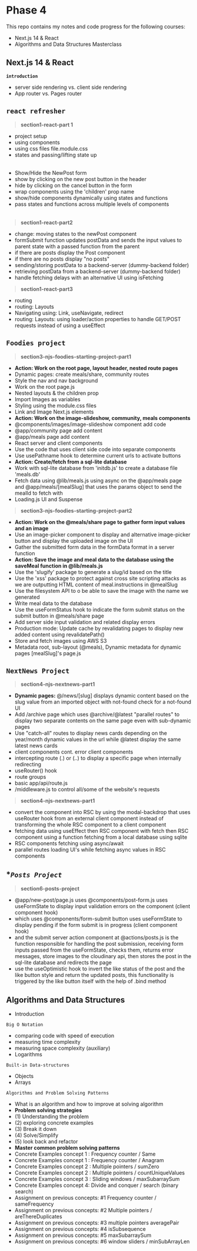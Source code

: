 

# Phase 4
This repo contains my notes and code progress for the following courses:

- Next.js 14 & React
- Algorithms and Data Structures Masterclass

## **Next.js 14 & React**

**`introduction`**
- server side rendering vs. client side rendering 
- App router vs. Pages router

## **`react refresher`**
>**section1-react-part 1**
- project setup
- using components
- using css files file.module.css
- states and passing/lifting state up
######
- Show/Hide the NewPost form
- show by clicking on the new post button in the header
- hide by clicking on the cancel button in the form
- wrap components using the 'children' prop name
- show/hide components dynamically using states and functions
- pass states and functions across multiple levels of components
######
> **section1-react-part2**
-  change: moving states to the newPost component
- formSubmit function updates postData and sends the input values to parent state with a passed function from the parent
- if there are posts display the Post component
- if there are no posts display "no posts"
- sending/storing postData to a backend-server (dummy-backend folder)
- retrieving postData from a backend-server (dummy-backend folder)
- handle fetching delays with an alternative UI using isFetching
> **section1-react-part3**
- routing
- routing: Layouts
- Navigating using: Link, useNavigate, redirect
- routing: Layouts: using loader/action properties to handle GET/POST requests instead of using a useEffect

## **`Foodies project`** 
 >**section3-njs-foodies-starting-project-part1**
- **Action: Work on the root page, layout header, nested route pages**
- Dynamic pages: create meals/share, community routes
- Style the nav and nav background
- Work on the root page.js
- Nested layouts & the children prop
- Import Images as variables
- Styling using the module.css files
- Link and Image Next.js elements
- **Action: Work on the image-slideshow, community, meals components**
- @components/images/image-slideshow component add code
- @app/community page add content
- @app/meals page add content
- React server and client components
- Use the code that uses client side code into separate components
- Use usePathname hook to determine current urls to activate buttons
- **Action: Create/fetch from a sql-lite database**
- Work with sql-lite database from 'initdb.js' to create a database file 'meals.db'
- Fetch data using @lib/meals.js using async on the @app/meals page and @app/meals/[mealSlug] that uses the params object to send the mealId to fetch with
- Loading.js UI and Suspense
 >**section3-njs-foodies-starting-project-part2**
- **Action: Work on the @meals/share page to gather form input values and an image**
- Use an image-picker component to display and alternative image-picker button and display the uploaded image on the UI
- Gather the submitted form data in the formData format in a server function
- **Action: Save the image and meal data to the database using the saveMeal function in @lib/meals.js**
- Use the 'slugify' package to generate a slug/id based on the title
- Use the 'xss' package to protect against cross site scripting attacks as we are outputting HTML content of meal.instructions in @mealSlug 
- Use the filesystem API to o be able to save the image with the name we generated
- Write meal data to the database
- Use the useFormStatus hook to indicate the form submit status on the submit button in @meals/share page
- Add server side input validation and related display errors
- Production mode: Update cache by revalidating pages to display new added content using revalidatePath()
- Store and fetch images using AWS S3
- Metadata root, sub-layout (@meals), Dynamic metadata for dynamic pages [mealSlug]'s page.js


## **`NextNews Project`** 
 >**section4-njs-nextnews-part1**
- **Dynamic pages:** @/news/[slug] displays dynamic content based on the slug value from an imported object with not-found check for a not-found UI
- Add /archive page which uses @archive/@latest "parallel routes" to display 
two separate contents on the same page even with sub-dynamic pages
- Use "catch-all" routes to display news cards depending on the year/month dynamic values in the url
while @latest display the same latest news cards
- client components cont. error client components
- intercepting route (.) or (..) to display a specific page when internally redirecting
- useRouter() hook
- route groups
- basic app/api/route.js
- /middleware.js to control all/some of the website's requests
 >**section4-njs-nextnews-part1**
- convert the component into RSC by using the modal-backdrop that uses useRouter hook from an external client component instead of transforming the whole RSC component to a client component
- fetching data using useEffect then RSC component with fetch then RSC component using a function fetching from a local database using sqlite
- RSC components fetching using async/await
- parallel routes loading UI's while fetching async values in RSC components


## **`Posts Project`*
>**section6-posts-project**
- @app/new-post/page.js uses @components/post-form.js uses useFormState to display input validation errors on the component (client component hook)
- which uses @components/form-submit button uses useFormState to display pending if the form submit is in progress (client component hook)
- and the submit server action component at @actions/posts.js is the function responsible for handling the post submission, receiving form inputs passed from the useFormState, checks them, returns error messages, store images to the cloudinary api, then stores the post in the sql-lite database and redirects the page
- use the useOptimistic hook to invert the like status of the post and the like button style and return the updated posts, this functionality is triggered by the like button itself with the help of .bind method

## **Algorithms and Data Structures**


- Introduction 

`Big O Notation`
- comparing code with speed of execution
- measuring time complexity
- measuring space complexity (auxiliary)
- Logarithms

`Built-in Data-structures`
- Objects
- Arrays

`Algorithms and Problem Solving Patterns`
- What is an algorithm and how to improve at solving algorithm
- **Problem solving strategies**
- (1) Understanding the problem
- (2) exploring concrete examples
- (3) Break it down
- (4) Solve/Simplify
- (5) look back and refactor
- **Master common problem solving patterns**
- Concrete Examples concept 1 : Frequency counter / Same
- Concrete Examples concept 1 : Frequency counter / Anagram
- Concrete Examples concept 2 : Multiple pointers / sumZero
- Concrete Examples concept 2 : Multiple pointers / countUniqueValues
- Concrete Examples concept 3 : Sliding windows / maxSubarraySum
- Concrete Examples concept 4: Divide and conquer / search (binary search)
- Assignment on previous concepts: #1 Frequency counter / sameFrequency
- Assignment on previous concepts: #2 Multiple pointers / areThereDuplicates
- Assignment on previous concepts: #3 multiple pointers averagePair
- Assignment on previous concepts: #4 isSubsequence
- Assignment on previous concepts: #5 maxSubarraySum
- Assignment on previous concepts: #6 window sliders / minSubArrayLen
